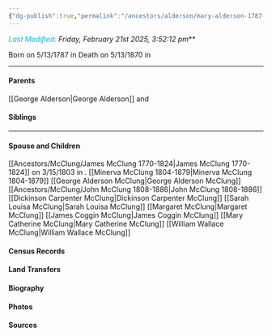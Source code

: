 ```yaml
---
{"dg-publish":true,"permalink":"/ancestors/alderson/mary-alderson-1787-1870/","tags":["Mary-Alderson"]}
---
```


*<font color="#00b0f0">Last Modified:</font> Friday, February 21st 2025, 3:52:12 pm***

Born on  5/13/1787 in <!-- link to place -->
Death on 5/13/1870 in <!-- link to place -->

---
#### Parents

[[George Alderson\|George Alderson]] and <!-- Link to mother-->
#### Siblings
<!-- Link to sibling -->

---
#### Spouse and Children
[[Ancestors/McClung/James McClung 1770-1824\|James McClung 1770-1824]] on 3/15/1803 in <!-- link to place -->.
[[Minerva McClung 1804-1879\|Minerva McClung 1804-1879]]
[[George Alderson McClung\|George Alderson McClung]]
[[Ancestors/McClung/John McClung 1808-1886\|John McClung 1808-1886]]
[[Dickinson Carpenter McClung\|Dickinson Carpenter McClung]]
[[Sarah Louisa McClung\|Sarah Louisa McClung]]
[[Margaret McClung\|Margaret McClung]]
[[James Coggin McClung\|James Coggin McClung]]
[[Mary Catherine McClung\|Mary Catherine McClung]]
[[William Wallace McClung\|William Wallace McClung]]

#### Census Records

#### Land Transfers

#### Biography

#### Photos

#### Sources

